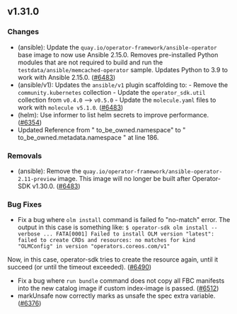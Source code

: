 ## v1.31.0

### Changes

- (ansible): Update the `quay.io/operator-framework/ansible-operator` base image to now use Ansible 2.15.0.  Removes pre-installed Python modules that are not required to build and run the `testdata/ansible/memcached-operator` sample. Updates Python to 3.9 to work with Ansible 2.15.0. ([#6483](https://github.com/operator-framework/operator-sdk/pull/6483))
- (ansible/v1): Updates the `ansible/v1` plugin scaffolding to: - Remove the `community.kubernetes` collection - Update the `operator_sdk.util` collection from `v0.4.0` --> `v0.5.0` - Update the `molecule.yaml` files to work with `molecule v5.1.0`. ([#6483](https://github.com/operator-framework/operator-sdk/pull/6483))
- (helm): Use informer to list helm secrets to improve performance. ([#6354](https://github.com/operator-framework/operator-sdk/pull/6354))
- Updated Reference from " to_be_owned.namespace" to " to_be_owned.metadata.namespace " at line 186.

### Removals

- (ansible): Remove the `quay.io/operator-framework/ansible-operator-2.11-preview` image. This image will no longer be built after Operator-SDK v1.30.0. ([#6483](https://github.com/operator-framework/operator-sdk/pull/6483))

### Bug Fixes

- Fix a bug where `olm install` command is failed fo "no-match" error.
The output in this case is something like:
``` $ operator-sdk olm install --verbose ... FATA[0001] Failed to install OLM version "latest": failed to create CRDs and resources: no matches for kind "OLMConfig" in version "operators.coreos.com/v1"  ```
  
Now, in this case, operator-sdk tries to create the resource again, until it succeed (or until the timeout exceeded). ([#6490](https://github.com/operator-framework/operator-sdk/pull/6490))
- Fix a bug where `run bundle` command does not copy all FBC manifests into the new catalog image if custom index-image is passed. ([#6512](https://github.com/operator-framework/operator-sdk/pull/6512))
- markUnsafe now correctly marks as unsafe the spec extra variable. ([#6376](https://github.com/operator-framework/operator-sdk/pull/6376))
